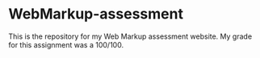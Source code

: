 # WebMarkup-assessment
This is the repository for my Web Markup assessment website.
My grade for this assignment was a 100/100.
